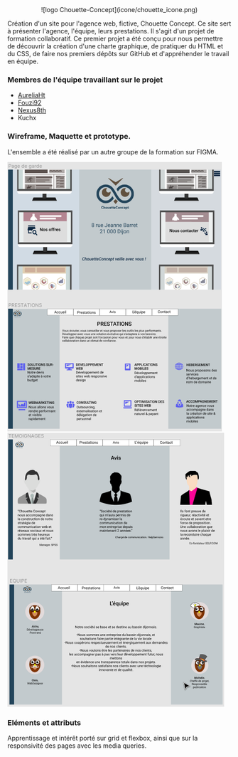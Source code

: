 <center> ![logo Chouette-Concept](icone/chouette_icone.png) </center>

Création d'un site pour l'agence web, fictive, Chouette Concept.
Ce site sert à présenter l'agence, l'équipe, leurs prestations.
Il s'agit d'un projet de formation collaboratif. Ce premier projet a été conçu pour nous permettre de découvrir la création d'une charte graphique, de pratiquer du HTML et du CSS, de faire nos premiers dépôts sur GitHub  et d'appréhender le travail en équipe.

### Membres de l'équipe travaillant sur le projet

 - [AureliaHt](https://github.com/AureliaHt)
 - [Fouzi92](https://github.com/Fouzi92)
 - [Nexus8th](https://github.com/Nexus8th)
 - Kuchx

### Wireframe, Maquette et prototype.

L'ensemble a été réalisé par un autre groupe de la formation sur FIGMA. 

![mockup accueil et prestations](maquette_figma/maquette_accueil_prestations.png)
![mockup avis et équipe](maquette_figma/maquette_avis_equipe.png)

### Eléments et attributs

Apprentissage et intérêt porté sur grid et flexbox, ainsi que sur la responsivité des pages avec les media queries.
